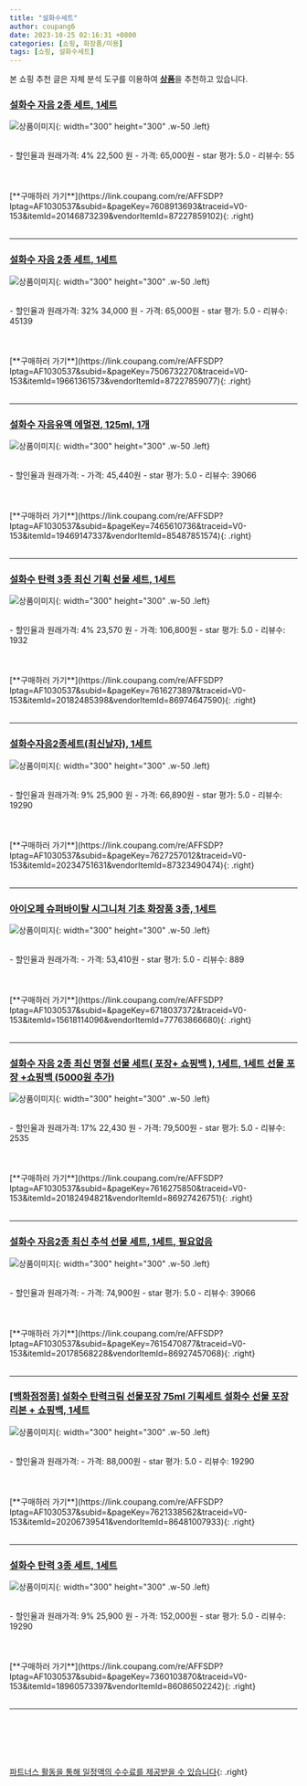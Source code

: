 ```yaml
---
title: "설화수세트"
author: coupang6
date: 2023-10-25 02:16:31 +0800
categories: [쇼핑, 화장품/미용]
tags: [쇼핑, 설화수세트]
---
```


본 쇼핑 추천 글은 자체 분석 도구를 이용하여 [**상품**](https://link.coupang.com/a/bao1ui)을 추천하고 있습니다.

### [설화수 자음 2종 세트, 1세트](https://link.coupang.com/re/AFFSDP?lptag=AF1030537&subid=&pageKey=7608913693&traceid=V0-153&itemId=20146873239&vendorItemId=87227859102)

![상품이미지](https://thumbnail8.coupangcdn.com/thumbnails/remote/230x230ex/image/vendor_inventory/32d9/0e0d90b146531c08bb110d984762ba331b395c8177a0717ba34ead50f85b.jpg){: width="300" height="300" .w-50 .left}


<br>
- 할인율과 원래가격: 4%  22,500   원
- 가격: 65,000원
- star 평가: 5.0
- 리뷰수: 55
<br>
<br>
<br>
<br>
[**구매하러 가기**](https://link.coupang.com/re/AFFSDP?lptag=AF1030537&subid=&pageKey=7608913693&traceid=V0-153&itemId=20146873239&vendorItemId=87227859102){: .right}
<br>
<br>

---

### [설화수 자음 2종 세트, 1세트](https://link.coupang.com/re/AFFSDP?lptag=AF1030537&subid=&pageKey=7506732270&traceid=V0-153&itemId=19661361573&vendorItemId=87227859077)

![상품이미지](https://thumbnail8.coupangcdn.com/thumbnails/remote/230x230ex/image/vendor_inventory/32d9/0e0d90b146531c08bb110d984762ba331b395c8177a0717ba34ead50f85b.jpg){: width="300" height="300" .w-50 .left}


<br>
- 할인율과 원래가격: 32%  34,000   원
- 가격: 65,000원
- star 평가: 5.0
- 리뷰수: 45139
<br>
<br>
<br>
<br>
[**구매하러 가기**](https://link.coupang.com/re/AFFSDP?lptag=AF1030537&subid=&pageKey=7506732270&traceid=V0-153&itemId=19661361573&vendorItemId=87227859077){: .right}
<br>
<br>

---

### [설화수 자음유액 에멀젼, 125ml, 1개](https://link.coupang.com/re/AFFSDP?lptag=AF1030537&subid=&pageKey=7465610736&traceid=V0-153&itemId=19469147337&vendorItemId=85487851574)

![상품이미지](https://thumbnail10.coupangcdn.com/thumbnails/remote/230x230ex/image/vendor_inventory/f41c/4555df4149d61518dc64780ae60a496125a3d4f40b1af7bd2ed8f80e160c.jpg){: width="300" height="300" .w-50 .left}


<br>
- 할인율과 원래가격: 
- 가격: 45,440원
- star 평가: 5.0
- 리뷰수: 39066
<br>
<br>
<br>
<br>
[**구매하러 가기**](https://link.coupang.com/re/AFFSDP?lptag=AF1030537&subid=&pageKey=7465610736&traceid=V0-153&itemId=19469147337&vendorItemId=85487851574){: .right}
<br>
<br>

---

### [설화수 탄력 3종 최신 기획 선물 세트, 1세트](https://link.coupang.com/re/AFFSDP?lptag=AF1030537&subid=&pageKey=7616273897&traceid=V0-153&itemId=20182485398&vendorItemId=86974647590)

![상품이미지](https://thumbnail7.coupangcdn.com/thumbnails/remote/230x230ex/image/vendor_inventory/ef1b/981c713f30742b45effeef32edf911a845cd22baafab6d37db26c4d8e7ea.jpg){: width="300" height="300" .w-50 .left}


<br>
- 할인율과 원래가격: 4%  23,570   원
- 가격: 106,800원
- star 평가: 5.0
- 리뷰수: 1932
<br>
<br>
<br>
<br>
[**구매하러 가기**](https://link.coupang.com/re/AFFSDP?lptag=AF1030537&subid=&pageKey=7616273897&traceid=V0-153&itemId=20182485398&vendorItemId=86974647590){: .right}
<br>
<br>

---

### [설화수자음2종세트(최신날자), 1세트](https://link.coupang.com/re/AFFSDP?lptag=AF1030537&subid=&pageKey=7627257012&traceid=V0-153&itemId=20234751631&vendorItemId=87323490474)

![상품이미지](https://thumbnail9.coupangcdn.com/thumbnails/remote/230x230ex/image/vendor_inventory/caf5/8bd0a357062781b4c49aa314a315eeb7ff2b93e3bb5b3e071b6572e4ae32.jpeg){: width="300" height="300" .w-50 .left}


<br>
- 할인율과 원래가격: 9%  25,900   원
- 가격: 66,890원
- star 평가: 5.0
- 리뷰수: 19290
<br>
<br>
<br>
<br>
[**구매하러 가기**](https://link.coupang.com/re/AFFSDP?lptag=AF1030537&subid=&pageKey=7627257012&traceid=V0-153&itemId=20234751631&vendorItemId=87323490474){: .right}
<br>
<br>

---

### [아이오페 슈퍼바이탈 시그니처 기초 화장품 3종, 1세트](https://link.coupang.com/re/AFFSDP?lptag=AF1030537&subid=&pageKey=6718037372&traceid=V0-153&itemId=15618114096&vendorItemId=77763866680)

![상품이미지](https://thumbnail10.coupangcdn.com/thumbnails/remote/230x230ex/image/retail/images/1333830501895680-a108c0e7-4a04-44b0-ac0f-c151bfb868f0.jpg){: width="300" height="300" .w-50 .left}


<br>
- 할인율과 원래가격: 
- 가격: 53,410원
- star 평가: 5.0
- 리뷰수: 889
<br>
<br>
<br>
<br>
[**구매하러 가기**](https://link.coupang.com/re/AFFSDP?lptag=AF1030537&subid=&pageKey=6718037372&traceid=V0-153&itemId=15618114096&vendorItemId=77763866680){: .right}
<br>
<br>

---

### [설화수 자음 2종 최신 명절 선물 세트( 포장+ 쇼핑백 ), 1세트, 1세트 선물 포장 +쇼핑백 (5000원 추가)](https://link.coupang.com/re/AFFSDP?lptag=AF1030537&subid=&pageKey=7616275850&traceid=V0-153&itemId=20182494821&vendorItemId=86927426751)

![상품이미지](https://thumbnail10.coupangcdn.com/thumbnails/remote/230x230ex/image/vendor_inventory/5674/f41f5116250cd0752582cc0f3a73bc7e36533952176b3534b9bd5f78f2b6.png){: width="300" height="300" .w-50 .left}


<br>
- 할인율과 원래가격: 17%  22,430   원
- 가격: 79,500원
- star 평가: 5.0
- 리뷰수: 2535
<br>
<br>
<br>
<br>
[**구매하러 가기**](https://link.coupang.com/re/AFFSDP?lptag=AF1030537&subid=&pageKey=7616275850&traceid=V0-153&itemId=20182494821&vendorItemId=86927426751){: .right}
<br>
<br>

---

### [설화수 자음2종 최신 추석 선물 세트, 1세트, 필요없음](https://link.coupang.com/re/AFFSDP?lptag=AF1030537&subid=&pageKey=7615470877&traceid=V0-153&itemId=20178568228&vendorItemId=86927457068)

![상품이미지](https://thumbnail8.coupangcdn.com/thumbnails/remote/230x230ex/image/vendor_inventory/443c/34aca65a53275a1d52ba6c7bca66dfd11f35ebeaeaffb6429a8f2bba77eb.png){: width="300" height="300" .w-50 .left}


<br>
- 할인율과 원래가격: 
- 가격: 74,900원
- star 평가: 5.0
- 리뷰수: 39066
<br>
<br>
<br>
<br>
[**구매하러 가기**](https://link.coupang.com/re/AFFSDP?lptag=AF1030537&subid=&pageKey=7615470877&traceid=V0-153&itemId=20178568228&vendorItemId=86927457068){: .right}
<br>
<br>

---

### [[백화점정품] 설화수 탄력크림 선물포장 75ml 기획세트 설화수 선물 포장 리본 + 쇼핑백, 1세트](https://link.coupang.com/re/AFFSDP?lptag=AF1030537&subid=&pageKey=7621338562&traceid=V0-153&itemId=20206739541&vendorItemId=86481007933)

![상품이미지](https://thumbnail6.coupangcdn.com/thumbnails/remote/230x230ex/image/vendor_inventory/c09c/b4430268098553c8bc3c81fe5bde0ae018538241d14f39d7005142e01121.jpg){: width="300" height="300" .w-50 .left}


<br>
- 할인율과 원래가격: 
- 가격: 88,000원
- star 평가: 5.0
- 리뷰수: 19290
<br>
<br>
<br>
<br>
[**구매하러 가기**](https://link.coupang.com/re/AFFSDP?lptag=AF1030537&subid=&pageKey=7621338562&traceid=V0-153&itemId=20206739541&vendorItemId=86481007933){: .right}
<br>
<br>

---

### [설화수 탄력 3종 세트, 1세트](https://link.coupang.com/re/AFFSDP?lptag=AF1030537&subid=&pageKey=7360103870&traceid=V0-153&itemId=18960573397&vendorItemId=86086502242)

![상품이미지](https://thumbnail7.coupangcdn.com/thumbnails/remote/230x230ex/image/retail/images/5299441220227741-0db641a5-6a98-49ab-9b1f-539a66e6aa78.jpg){: width="300" height="300" .w-50 .left}


<br>
- 할인율과 원래가격: 9%  25,900   원
- 가격: 152,000원
- star 평가: 5.0
- 리뷰수: 19290
<br>
<br>
<br>
<br>
[**구매하러 가기**](https://link.coupang.com/re/AFFSDP?lptag=AF1030537&subid=&pageKey=7360103870&traceid=V0-153&itemId=18960573397&vendorItemId=86086502242){: .right}
<br>
<br>

---
<br><br><br><br><br> [파트너스 활동을 통해 일정액의 수수료를 제공받을 수 있습니다](https://link.coupang.com/a/bao1ui){: .right}
